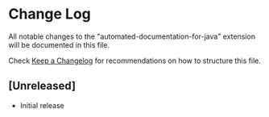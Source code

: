 # Change Log

All notable changes to the "automated-documentation-for-java" extension will be documented in this file.

Check [Keep a Changelog](http://keepachangelog.com/) for recommendations on how to structure this file.

## [Unreleased]

- Initial release